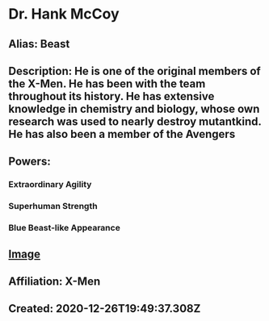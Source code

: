 # Dr. Hank McCoy
## Alias: Beast
## Description: He is one of the original members of the X-Men. He has been with the team throughout its history. He has extensive knowledge in chemistry and biology, whose own research was used to nearly destroy mutantkind. He has also been a member of the Avengers
## Powers:
### Extraordinary Agility
### Superhuman Strength
### Blue Beast-like Appearance
## [Image](https://cdn.glitch.com/6137de19-12c5-43e0-9704-2252d809dcfb%2FBeast1.png)
## Affiliation: X-Men
## Created: 2020-12-26T19:49:37.308Z